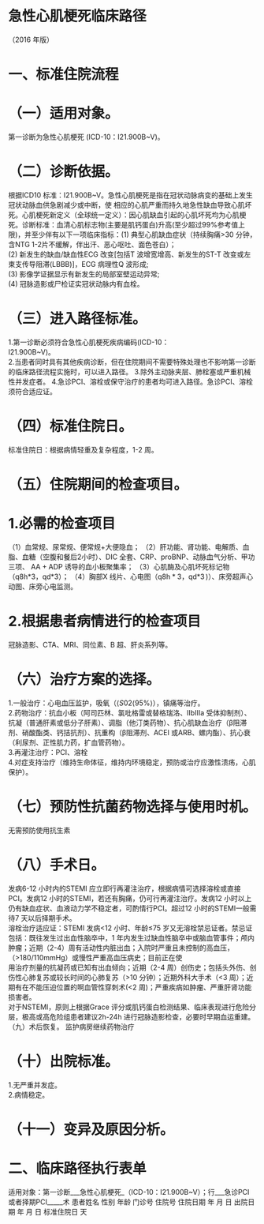 # 急性心肌梗死临床路径  
（2016 年版）  
# 一、标准住院流程  
# （一）适用对象。  
第一诊断为急性心肌梗死 (ICD-10：I21.900B\~V)。  
# （二）诊断依据。  
根据ICD10 标准：I21.900B\~V。急性心肌梗死是指在冠状动脉病变的基础上发生冠状动脉血供急剧减少或中断，使 相应的心肌严重而持久地急性缺血导致心肌坏死。心肌梗死新定义（全球统一定义）：因心肌缺血引起的心肌坏死均为心肌梗死。诊断标准：血清心肌标志物(主要是肌钙蛋白)升高(至少超过$99\%$参考值上限)，并至少伴有以下一项临床指标：(1) 典型心肌缺血症状（持续胸痛>30 分钟，含NTG 1-2片不缓解，伴出汗、恶心呕吐、面色苍白）；  
(2) 新发生的缺血/缺血性ECG 改变[包括T 波增宽增高、新发生的ST-T 改变或左束支传导阻滞(LBBB)]，ECG 病理性Q 波形成;  
(3) 影像学证据显示有新发生的局部室壁运动异常;  
(4) 冠脉造影或尸检证实冠状动脉内有血栓。  
# （三）进入路径标准。  
1.第一诊断必须符合急性心肌梗死疾病编码(ICD-10：  
I21.900B\~V)。  
2.当患者同时具有其他疾病诊断，但在住院期间不需要特殊处理也不影响第一诊断的临床路径流程实施时，可以进入路径。 
3.除外主动脉夹层、肺栓塞或严重机械性并发症者。 
4.急诊PCI、溶栓或保守治疗的患者均可进入路径。急诊PCI、溶栓须符合适应证。  
# （四）标准住院日。  
标准住院日：根据病情轻重及复杂程度，1-2 周。  
# （五）住院期间的检查项目。  
# 1.必需的检查项目  
（1）血常规、尿常规、便常规+大便隐血； 
（2）肝功能、肾功能、电解质、血脂、血糖（空腹和餐后2小时）、DIC 全套、CRP、proBNP、动脉血气分析、甲功三项、
$\mathrm{AA+ADP}$ 诱导的血小板聚集率； 
（3）心肌酶及心肌坏死标记物（q8h\*3，qd\*3）； 
（4）胸部X 线片、心电图（$\mathrm{q8h*3}$，$\mathrm{qd}{*3}\,)$）、床旁超声心动图、床旁心电监测。  
# 2.根据患者病情进行的检查项目  
冠脉造影、CTA、MRI、同位素、B 超、肝炎系列等。  
# （六）治疗方案的选择。  
1.一般治疗：心电血压监护，吸氧（$\langle S02\langle95\%\rangle$），镇痛等治疗。  
2.药物治疗：抗血小板（阿司匹林、氯吡格雷或替格瑞洛、ⅡbⅢa 受体抑制剂）、抗凝（普通肝素或低分子肝素）、调脂（他汀类药物）、抗心肌缺血治疗（β阻滞剂、硝酸酯类、钙拮抗剂）、抗重构（β阻滞剂、ACEI 或ARB、螺内酯）、抗心衰（利尿剂、正性肌力药，扩血管药物）。  
3.再灌注治疗：PCI、溶栓  
4.对症支持治疗（维持生命体征，维持内环境稳定，预防或治疗应激性溃疡，心肌保护）。  
# （七）预防性抗菌药物选择与使用时机。  
无需预防使用抗生素  
# （八）手术日。  
发病6-12 小时内的STEMI 应立即行再灌注治疗，根据病情可选择溶栓或直接PCI。发病12 小时的STEMI，若还有胸痛，仍可行再灌注治疗。发病12 小时以上仍有缺血症状、血液动力学不稳定者，可酌情行PCI。超过12 小时的STEMI一般需待7 天以后择期手术。  
溶栓治疗适应证：STEMI 发病<12 小时、年龄≤75 岁又无溶栓禁忌证者。禁忌证包括：既往发生过出血性脑卒中，1 年内发生过缺血性脑卒中或脑血管事件；颅内肿瘤；近期（2-4）周有活动性内脏出血；入院时严重且未控制的高血压，（>180/110mmHg）或慢性严重高血压病史；目前正在使  
用治疗剂量的抗凝药或已知有出血倾向；近期（2-4 周）创伤史；包括头外伤、创伤性心肺复苏或较长时间的心肺复苏（>10 分钟）；近期外科大手术（<3 周）；近期有在不能压迫位置的啊血管性穿刺术(<2 周)；严重疾病如肿瘤、严重肝肾功能损害者。  
对于NSTEMI，原则上根据Grace 评分或肌钙蛋白检测结果、临床表现进行危险分层，极高或高危险组患者建议2h-24h 进行冠脉造影检查，必要时早期血运重建。  
（九）术后恢复。 监护病房继续药物治疗  
# （十）出院标准。  
1.无严重并发症。  
2.病情稳定。  
# （十一）变异及原因分析。  
# 二、临床路径执行表单  
适用对象：第一诊断___急性心肌梗死_（ICD-10：I21.900B\~V）；行___急诊PCI 或者择期PCI_____术  患者姓名             性别    年龄        门诊号         住院号           住院日期       年  月  日   出院日期      年  月   日  标准住院日      天  
